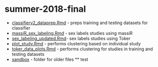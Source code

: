# summer-2018-final

* [classifierv2_dataprep.Rmd](classifierv2_dataprep.Rmd) - preps training and testing datasets for classifier
* [massiR_sex_labeling.Rmd](massiR_sex_labeling.Rmd) - sex labels studies using massiR
* [sex_labeling_updated.Rmd](sex_labeling_updated.Rmd)- sex labels studies using Toker
* [plot_study.Rmd](plot_study.Rmd) - performs clustering based on individual study
* [toker_data_plots.Rmd](toker_data_plots.Rmd) - performs clustering for studies in training and testing datasets
* [sandbox](sandbox) - folder for older files
** test
